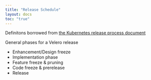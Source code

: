 ```yaml
---
title: "Release Schedule"
layout: docs
toc: "true"
---
```


Definitons borrowed from [the Kubernetes release process document](https://github.com/kubernetes/community/blob/master/contributors/devel/sig-release/release.md#definitions)

General phases for a Velero release
- Enhancement/Design freeze
- Implementation phase
- Feature freeze & pruning
- Code freeze & prerelease
- Release
